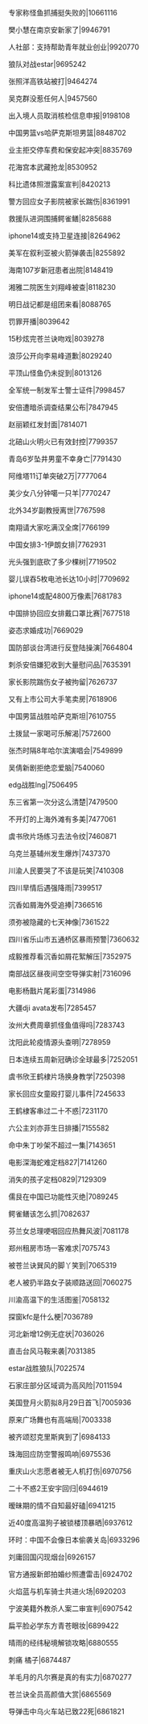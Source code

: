 专家称怪鱼抓捕挺失败的|10661116

樊小慧在南京安新家了|9946791

人社部：支持帮助青年就业创业|9920770

狼队对战estar|9695242

张照洋高铁站被打|9464274

吴克群没惹任何人|9457560

出入境人员取消核检信息申报|9198108

中国男篮vs哈萨克斯坦男篮|8848702

业主拒交停车费和保安起冲突|8835769

花海宫本武藏抢龙|8530952

科比遗体照泄露案宣判|8420213

警方回应女子影院被家长踹伤|8361991

救援队进洞围捕鳄雀鳝|8285688

iphone14或支持卫星连接|8264962

美军在叙利亚被火箭弹袭击|8255892

海南107岁新冠患者出院|8148419

湘雅二院医生刘翔峰被查|8118230

明日战记都是组团来看|8088765

罚罪开播|8039642

15秒炫完苍兰诀吻戏|8039278

浪莎公开向李易峰道歉|8029240

平顶山怪鱼仍未捉到|8013126

全军统一制发军士警士证件|7998457

安倍遭暗杀调查结果公布|7847945

赵丽颖红发封面|7814071

北碚山火明火已有效封控|7799357

青岛6岁坠井男童不幸身亡|7791430

阿维塔11订单突破2万|7777064

美少女八分钟噶一只羊|7770247

北外34岁副教授离世|7767598

南翔请大家吃满汉全席|7766199

中国女排3-1伊朗女排|7762931

光头强到底砍了多少棵树|7719502

婴儿误吞5枚电池长达10小时|7709692

iphone14或配4800万像素|7681783

中国排协回应女排戴口罩比赛|7677518

姿态求婚成功|7669029

国防部谈台湾进行反登陆操演|7664804

刺杀安倍嫌犯收到大量慰问品|7635391

家长影院踹伤女子被拘留|7626737

又有上市公司大手笔卖房|7618906

中国男篮战胜哈萨克斯坦|7610755

土拨鼠一家喝可乐解渴|7572600

张杰时隔8年哈尔滨演唱会|7549899

吴倩新剧拒绝恋爱脑|7540060

edg战胜lng|7506495

东三省第一次分这么清楚|7479500

不开灯的上海外滩有多美|7477061

虞书欣片场练习去法令纹|7460871

乌克兰基辅州发生爆炸|7437370

川渝人民要哭了不该是玩笑|7410308

四川旱情后遇强降雨|7399517

沉香如屑海外受追捧|7366516

须弥被隐藏的七天神像|7361522

四川省乐山市五通桥区暴雨预警|7360632

成毅推荐看沉香如屑花絮解压|7352975

南部战区昼夜间空空导弹实射|7316096

电影杨戬片尾彩蛋|7314986

大疆dji avata发布|7285457

汝州大费周章抓怪鱼值得吗|7283743

沈阳此轮疫情源头查明|7278959

日本连续五周新冠确诊全球最多|7252051

虞书欣王鹤棣片场换身教学|7250398

家长回应女童殴打婴儿事件|7245633

王鹤棣客串过二十不惑|7231170

六公主刘亦菲生日排播|7155582

命中朱丁吵架不超过一集|7143651

电影深海蛇难定档827|7141260

消失的孩子定档0829|7129309

儒艮在中国已功能性灭绝|7089245

鳄雀鳝该怎么抓|7082637

芬兰女总理哽咽回应热舞风波|7081178

郑州租房市场一客难求|7075743

被苍兰诀巽风的脚丫笑到|7065319

老人被扔半路女子装顺路送回|7060275

川渝高温下的生活图鉴|7058132

探窗kfc是什么梗|7036789

河北新增12例无症状|7036026

直击台风马鞍来袭|7031385

estar战胜狼队|7022574

石家庄部分区域调为高风险|7011594

美国登月火箭拟8月29日首飞|7005936

原来广场舞也有高端局|7003338

被齐颂怼克里斯爽到了|6984133

珠海回应防空警报鸣响|6975536

重庆山火志愿者被无人机打伤|6970756

二十不惑2王安宇回归|6944619

暧昧期的情不自知最好磕|6941215

近40度高温狗子被锁楼顶暴晒|6937612

环时：中国不会像日本偷袭关岛|6933296

刘庸回国闪现烟台|6926157

官方通报新郎拍婚纱照遭雷击|6924702

火焰蓝与机车骑士共进火场|6920203

宁波美籍外教杀人案二审宣判|6907542

扁平脸必学东方青苍眼妆|6899422

晴雨的经纬秘境解锁攻略|6880555

刺痛 橘子|6874487

羊毛月的凡尔赛是真的有实力|6870277

苍兰诀全员高颜值大赏|6865569

导弹击中乌火车站已致22死|6861821

